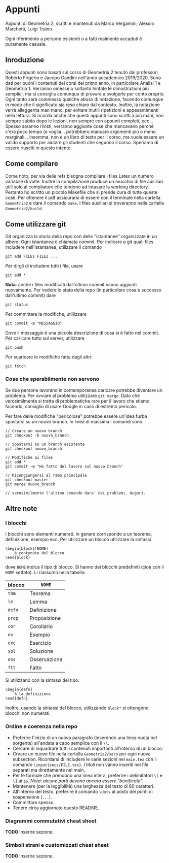 # Appunti

Appunti di Geometria 2, scritti e mantenuti da Marco Vergamini, Alessio
Marchetti, Luigi Traino.

Ogni riferimento a persone esistenti o a fatti realmente accaduti è puramente
casuale.

## Inroduzione
Questi appunti sono basati sul corso di Geometria 2 tenuto dai professori
Roberto Frigerio e Jacopo Gandini nell'anno accademico 2019/2020. Sono dati per
buoni i contenuti dei corsi del primo anno, in particolare Analisi 1 e
Geometria 1. Verranno omesse o soltanto hintate le dimostrazioni più semplici,
ma si consiglia comunque di provare a svolgerle per conto proprio. Ogni tanto
sarà commesso qualche abuso di notazione, facendo comunque in modo che il
significato sia reso chiaro dal contesto. Inoltre, la notazione verrà
alleggerita man mano, per evitare inutili ripetizioni e appesantimenti nella
lettura. Si ricorda anche che questi appunti sono scritti a più mani, non sempre
subito dopo le lezioni, non sempre con appunti completi, ecc... Spesso saranno
rivisti, verranno aggiunte cose che mancavano perché c'era poco tempo (o
voglia... potrebbero mancare argomenti più o meno marginali... insomma, non è un
libro di testo per il corso, ma vuole essere un valido supporto per aiutare gli
studenti che seguono il corso. Speriamo di essere riusciti in questo intento.

## Come compilare
Come noto, per via delle refs bisogna compilare i files Latex un numero
variabile di volte. Inoltre la compilazione produce un mucchio di file ausiliari
utili solo al compilatore che tendono ad intasare la working directory. Pertanto
ho scritto un  piccolo Makefile che si prende cura di tutte queste cose. Per
ottenere il pdf assicurarsi di essere con il terminale nella cartella
`Geometria2` e dare il comando `make`. I files ausiliari si troveranno nella
cartella `Geometria2/build`.

## Come utilizzare git
Git organizza la storia della repo con delle "istantanee" organizzate in un
albero. Ogni istantanea &egrave; chiamata _commit_. Per indicare a git quali
files includere nell'istantanea, utilizzare il comando
```
git add FILE1 FILE2 ...
```
Per dirgli di includere tutti i file, usare
```
git add *
```
**Nota**: anche i files modificati dall'ultimo commit vanno aggiunti nuovamente.
Per vedere lo stato della repo (in particolare cosa &egrave; successo
dall'ultimo commit) dare
```
git status
```
Per committare le modifiche, utlilizzare
```
git commit -m "MESSAGGIO"
```
Dove il messaggio &egrave; una piccola descrizione di cosa si &egrave; fatto nel
commit. Per caricare tutto sul server, utilizzare
```
git push
```
Per scaricare le modifiche fatte dagli altri:
```
git fetch
```

### Cose che sperabilmente non servono
Se due persone lavorano in contemporanea caricare potrebbe diventare un
problema. Per ovviare al problema utilizzare `git merge`. Dato che
verosimilmente si tratta di problematiche rare per il lavoro che stiamo facendo,
consiglio di usare Google in caso di estremo pericolo.

Per fare delle modifiche "pericolose" potrebbe essere un'idea furba spostarsi su un nuovo branch. In linea di massima i comandi sono:
```
// Creare un nuovo branch
git checkout -b nuovo_branch

// Spostarsi su un branch esistente
git checkout nuovo_branch

// Modifiche ai files
git add *
git commit -m "Ho fatto del lavoro sul nuovo branch"

// Ricongiungersi al ramo principale
git checkout master
git merge nuovo_branch

// verosimilmente l'ultimo comando dara` dei problemi. Auguri.
```

## Altre note

### I blocchi
I blocchi sono elementi numerati. In genere corrispondo a un teorema,
definizione, esempio ecc. Per utilizzare un blocco utilizzare la sintassi
```
\begin{block}[NOME]
    % contenuto del blocco
\end{block}
```
dove `NOME` indica il tipo di blocco. Si hanno dei blocchi predefiniti
(cio&egrave; con il `NOME` settato). Li riassumo nella tabella:

|blocco|`NOME`|
|---|---|
|`thm`|Teorema|
|`lm`|Lemma|
|`defn`|Definizione|
|`prop`|Proposizione|
|`cor`|Corollario|
|`ex`|Esempio|
|`exc`|Esercizio|
|`sol`|Soluzione|
|`oss`|Osservazione|
|`ftt`|Fatto|

Si utilizzano con la sintassi del tipo:
```
\begin{defn}
    % la definizione
\end{defn}
```

Inoltre, usando la sintassi del blocco, utilizzando `block*` si ottengono
blocchi non numerati.

### Ordine e coerenza nella repo
- Preferire l'inizio di un nuovo paragrafo (inserendo una linea vuota nel
    sorgente) all'andata a capo semplice con il `\\`.
- Cercare di inquadrare tutti i contenuti importanti all'interno di un blocco.
- Creare un nuovo file nella cartella `Geometria2/secs` per ogni nuova
    subsection. Ricordarsi di includere le varie sezioni nel `main.tex` con il
    comando `\input{secs/FILE.tex}`. I titoli non vanno inseriti nei file
    separati ma direttamente nel main.
- Per le formule che prendono una linea intera, preferire i delimitatori
    `\[` e `\]` ai `$$`. _Nota: alcune parti devono ancora essere "bonificate"._
- Mantenere (per la leggibilit&agrave;) una larghezza del testo di 80 caratteri.
- All'interno del testo, preferire il comando `\dots` al posto dei punti di
    sospensione (`...`).
- Committare spesso.
- Tenere circa aggiornato questo README.

### Diagrammi commutativi cheat sheet
__TODO__ inserire sezione.

### Simboli strani e customizzati cheat sheet
__TODO__ inserire sezione.
